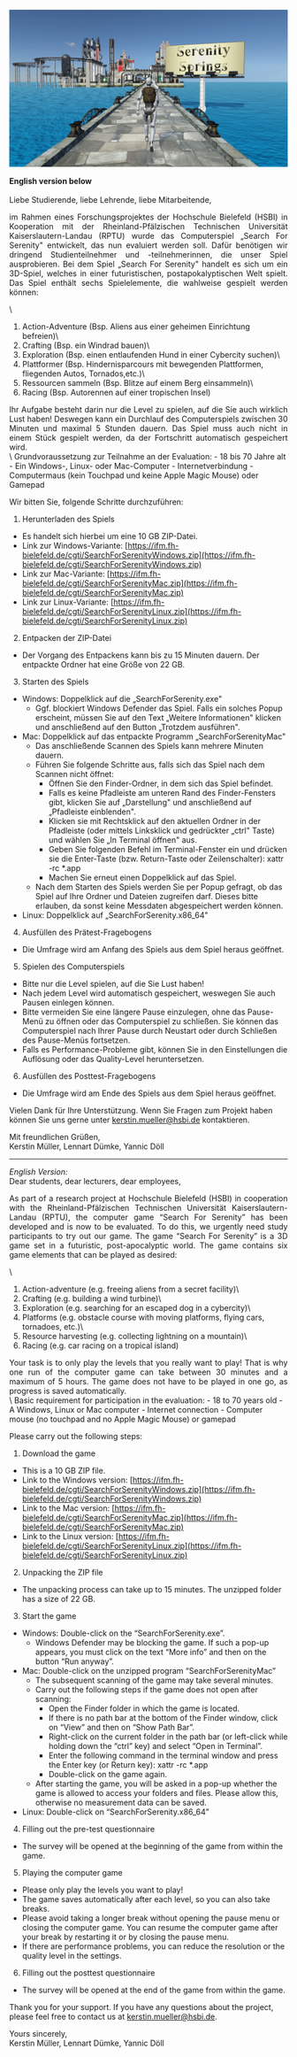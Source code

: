 ![SearchForSerenity](SearchForSerenity.jpg)

**English version below**\
\
Liebe Studierende, liebe Lehrende, liebe Mitarbeitende,
<div style="text-align: justify"> 
im Rahmen eines Forschungsprojektes der Hochschule Bielefeld (HSBI) in Kooperation mit der
Rheinland-Pfälzischen Technischen Universität Kaiserslautern-Landau (RPTU) wurde das
Computerspiel „Search For Serenity" entwickelt, das nun evaluiert werden soll. Dafür benötigen wir
dringend Studienteilnehmer und -teilnehmerinnen, die unser Spiel ausprobieren.
Bei dem Spiel „Search For Serenity" handelt es sich um ein 3D-Spiel, welches in einer futuristischen,
postapokalyptischen Welt spielt. Das Spiel enthält sechs Spielelemente, die wahlweise gespielt
werden können: 
</div>

\
1) Action-Adventure (Bsp. Aliens aus einer geheimen Einrichtung befreien)\
2) Crafting (Bsp. ein Windrad bauen)\
3) Exploration (Bsp. einen entlaufenden Hund in einer Cybercity suchen)\
4) Plattformer (Bsp. Hindernisparcours mit bewegenden Plattformen, fliegenden Autos, Tornados,etc.)\
5) Ressourcen sammeln (Bsp. Blitze auf einem Berg einsammeln)\
6) Racing (Bsp. Autorennen auf einer tropischen Insel)

<div style="text-align: justify"> 
Ihr Aufgabe besteht darin nur die Level zu spielen, auf die Sie auch wirklich Lust haben! Deswegen
kann ein Durchlauf des Computerspiels zwischen 30 Minuten und maximal 5 Stunden dauern. Das
Spiel muss auch nicht in einem Stück gespielt werden, da der Fortschritt automatisch gespeichert
wird.
</div>
\
Grundvoraussetzung zur Teilnahme an der Evaluation:
- 18 bis 70 Jahre alt
- Ein Windows-, Linux- oder Mac-Computer
- Internetverbindung
- Computermaus (kein Touchpad und keine Apple Magic Mouse) oder Gamepad


Wir bitten Sie, folgende Schritte durchzuführen:

1) Herunterladen des Spiels
  - Es handelt sich hierbei um eine 10 GB ZIP-Datei.
  - Link zur Windows-Variante: [https://ifm.fh-bielefeld.de/cgti/SearchForSerenityWindows.zip](https://ifm.fh-bielefeld.de/cgti/SearchForSerenityWindows.zip)
  - Link zur Mac-Variante: [https://ifm.fh-bielefeld.de/cgti/SearchForSerenityMac.zip](https://ifm.fh-bielefeld.de/cgti/SearchForSerenityMac.zip)
  - Link zur Linux-Variante: [https://ifm.fh-bielefeld.de/cgti/SearchForSerenityLinux.zip](https://ifm.fh-bielefeld.de/cgti/SearchForSerenityLinux.zip)

2) Entpacken der ZIP-Datei
  - Der Vorgang des Entpackens kann bis zu 15 Minuten dauern. Der entpackte Ordner hat eine Größe von 22 GB.

3) Starten des Spiels
  - Windows: Doppelklick auf die „SearchForSerenity.exe"
    - Ggf. blockiert Windows Defender das Spiel. Falls ein solches Popup erscheint, müssen Sie auf den Text „Weitere Informationen" klicken und anschließend auf den Button „Trotzdem ausführen".
  - Mac: Doppelklick auf das entpackte Programm „SearchForSerenityMac"
    - Das anschließende Scannen des Spiels kann mehrere Minuten dauern.
    - Führen Sie folgende Schritte aus, falls sich das Spiel nach dem Scannen nicht öffnet:
      - Öffnen Sie den Finder-Ordner, in dem sich das Spiel befindet.
      - Falls es keine Pfadleiste am unteren Rand des Finder-Fensters gibt, klicken Sie auf „Darstellung" und anschließend auf „Pfadleiste einblenden".
      - Klicken sie mit Rechtsklick auf den aktuellen Ordner in der Pfadleiste (oder mittels Linksklick und gedrückter „ctrl" Taste) und wählen Sie „In Terminal öffnen" aus.
      - Geben Sie folgenden Befehl im Terminal-Fenster ein und drücken sie die Enter-Taste (bzw. Return-Taste oder Zeilenschalter): xattr -rc *.app
      - Machen Sie erneut einen Doppelklick auf das Spiel.
    - Nach dem Starten des Spiels werden Sie per Popup gefragt, ob das Spiel auf Ihre Ordner und Dateien zugreifen darf. Dieses bitte erlauben, da sonst keine Messdaten abgespeichert werden können.
  - Linux: Doppelklick auf „SearchForSerenity.x86_64"

4) Ausfüllen des Prätest-Fragebogens
  - Die Umfrage wird am Anfang des Spiels aus dem Spiel heraus geöffnet.

5) Spielen des Computerspiels
  - Bitte nur die Level spielen, auf die Sie Lust haben!
  - Nach jedem Level wird automatisch gespeichert, weswegen Sie auch Pausen einlegen können.
  - Bitte vermeiden Sie eine längere Pause einzulegen, ohne das Pause-Menü zu öffnen oder das Computerspiel zu schließen. Sie können das Computerspiel nach Ihrer Pause durch Neustart oder durch Schließen des Pause-Menüs fortsetzen.
  - Falls es Performance-Probleme gibt, können Sie in den Einstellungen die Auflösung oder das Quality-Level heruntersetzen.

6) Ausfüllen des Posttest-Fragebogens
  - Die Umfrage wird am Ende des Spiels aus dem Spiel heraus geöffnet.

Vielen Dank für Ihre Unterstützung. Wenn Sie Fragen zum Projekt haben können Sie uns gerne unter kerstin.mueller@hsbi.de kontaktieren.

Mit freundlichen Grüßen,\
Kerstin Müller, Lennart Dümke, Yannic Döll


***

*English Version:*\
Dear students, dear lecturers, dear employees,
<div style="text-align: justify"> 
As part of a research project at Hochschule Bielefeld (HSBI) in cooperation with the Rheinland-Pfälzischen Technischen Universität Kaiserslautern-Landau (RPTU), the computer game “Search For Serenity” has been developed and is now to be evaluated. To do this, we urgently need study participants to try out our game.
The game “Search For Serenity” is a 3D game set in a futuristic, post-apocalyptic world. The game contains six game elements that can be played as desired:
</div>

\
1) Action-adventure (e.g. freeing aliens from a secret facility)\
2) Crafting (e.g. building a wind turbine)\
3) Exploration (e.g. searching for an escaped dog in a cybercity)\
4) Platforms (e.g. obstacle course with moving platforms, flying cars, tornadoes, etc.)\
5) Resource harvesting (e.g. collecting lightning on a mountain)\
6) Racing (e.g. car racing on a tropical island)

<div style="text-align: justify"> 
Your task is to only play the levels that you really want to play! That is why one run of the computer game can take between 30 minutes and a maximum of 5 hours. The game does not have to be played in one go, as progress is saved automatically.
</div>
\
Basic requirement for participation in the evaluation:
- 18 to 70 years old
- A Windows, Linux or Mac computer
- Internet connection
- Computer mouse (no touchpad and no Apple Magic Mouse) or gamepad


Please carry out the following steps:

1) Download the game
  - This is a 10 GB ZIP file.
  - Link to the Windows version: [https://ifm.fh-bielefeld.de/cgti/SearchForSerenityWindows.zip](https://ifm.fh-bielefeld.de/cgti/SearchForSerenityWindows.zip)
  - Link to the Mac version: [https://ifm.fh-bielefeld.de/cgti/SearchForSerenityMac.zip](https://ifm.fh-bielefeld.de/cgti/SearchForSerenityMac.zip)
  - Link to the Linux version: [https://ifm.fh-bielefeld.de/cgti/SearchForSerenityLinux.zip](https://ifm.fh-bielefeld.de/cgti/SearchForSerenityLinux.zip)

2) Unpacking the ZIP file
  - The unpacking process can take up to 15 minutes. The unzipped folder has a size of 22 GB.

3) Start the game
  - Windows: Double-click on the “SearchForSerenity.exe”.
    - Windows Defender may be blocking the game. If such a pop-up appears, you must
click on the text “More info” and then on the button “Run anyway”.
  - Mac: Double-click on the unzipped program “SearchForSerenityMac”
    - The subsequent scanning of the game may take several minutes.
    - Carry out the following steps if the game does not open after scanning:
      - Open the Finder folder in which the game is located.
      - If there is no path bar at the bottom of the Finder window, click on “View”
and then on “Show Path Bar”.
      - Right-click on the current folder in the path bar (or left-click while holding
down the “ctrl” key) and select “Open in Terminal”.
      -  Enter the following command in the terminal window and press the Enter
key (or Return key): xattr -rc *.app
      - Double-click on the game again.
    - After starting the game, you will be asked in a pop-up whether the game is allowed to access your folders and files. Please allow this, otherwise no measurement data can be saved.
  - Linux: Double-click on “SearchForSerenity.x86_64”

4) Filling out the pre-test questionnaire
  - The survey will be opened at the beginning of the game from within the game.

5) Playing the computer game
  - Please only play the levels you want to play!
  - The game saves automatically after each level, so you can also take breaks.
  - Please avoid taking a longer break without opening the pause menu or closing the computer game. You can resume the computer game after your break by restarting it or by closing the pause menu.
  - If there are performance problems, you can reduce the resolution or the quality level in the settings.

6) Filling out the posttest questionnaire
  - The survey will be opened at the end of the game from within the game.

Thank you for your support. If you have any questions about the project, please feel free to contact us at kerstin.mueller@hsbi.de.

Yours sincerely,\
Kerstin Müller, Lennart Dümke, Yannic Döll
